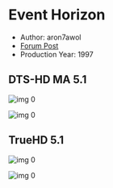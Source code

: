 # Event Horizon

* Author: aron7awol
* [Forum Post](https://www.avsforum.com/threads/bass-eq-for-filtered-movies.2995212/post-56865868)
* Production Year: 1997

## DTS-HD MA 5.1

![img 0](https://i.imgur.com/oByHXsc.jpg)

![img 0](https://i.imgur.com/tFVXpP6.png)

## TrueHD 5.1

![img 0](https://i.imgur.com/ikkxdD2.jpg)

![img 0](https://i.imgur.com/RL9fcdc.png)

